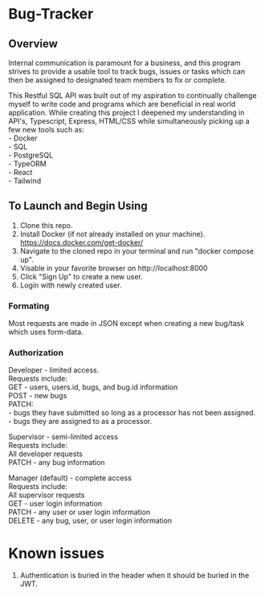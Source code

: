 # Bug-Tracker 

## Overview
Internal communication is paramount for a business, and this program strives to provide a usable tool to track bugs, issues or tasks which can then be assigned to designated team members to fix or complete. 

This Restful SQL API was built out of my aspiration to continually challenge myself to write code and programs which are beneficial in real world application. While creating this project I deepened my understanding in API's, Typescript, Express, HTML/CSS while simultaneously picking up a few new tools such as:  
    - Docker  
    - SQL  
    - PostgreSQL  
    - TypeORM  
    - React  
    - Tailwind  

## To Launch and Begin Using
1. Clone this repo.
2. Install Docker (if not already installed on your machine). https://docs.docker.com/get-docker/
3. Navigate to the cloned repo in your terminal and run "docker compose up".
4. Visable in your favorite browser on http://localhost:8000
5. Click "Sign Up" to create a new user.
6. Login with newly created user.

### Formating
Most requests are made in JSON except when creating a new bug/task which uses form-data.

### Authorization
Developer - limited access.  
    Requests include:  
        GET - users, users.id, bugs, and bug.id information  
        POST - new bugs  
        PATCH:  
            - bugs they have submitted so long as a processor has not been assigned.  
            - bugs they are assigned to as a processor.  

Supervisor - semi-limited access  
    Requests include:  
        All developer requests  
        PATCH - any bug information  

Manager (default) - complete access  
    Requests include:  
        All supervisor requests  
        GET - user login information  
        PATCH - any user or user login information  
        DELETE - any bug, user, or user login information  

# Known issues
1. Authentication is buried in the header when it should be buried in the JWT.







